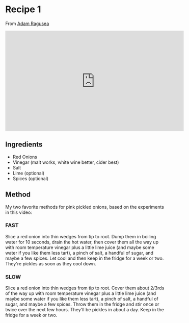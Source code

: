 # Recipe 1

From [Adam Ragusea](https://www.youtube.com/watch?v=6VPkezPD0EE)

<iframe width="560" height="315" src="https://www.youtube.com/embed/6VPkezPD0EE" title="YouTube video player" frameborder="0" allow="accelerometer; autoplay; clipboard-write; encrypted-media; gyroscope; picture-in-picture; web-share" allowfullscreen></iframe>

## Ingredients 

- Red Onions
- Vinegar (malt works, white wine better, cider best)
- Salt
- Lime (optional)
- Spices (optional)

## Method

My two favorite methods for pink pickled onions, based on the experiments in this video: 

### FAST

Slice a red onion into thin wedges from tip to root. Dump them in boiling water for 10 seconds, drain the hot water, then cover them all the way up with room temperature vinegar plus a little lime juice (and maybe some water if you like them less tart), a pinch of salt, a handful of sugar, and maybe a few spices. Let cool and then keep in the fridge for a week or two. They're pickles as soon as they cool down. 

### SLOW

Slice a red onion into thin wedges from tip to root. Cover them about 2/3rds of the way up with room temperature vinegar plus a little lime juice (and maybe some water if you like them less tart), a pinch of salt, a handful of sugar, and maybe a few spices. Throw them in the fridge and stir once or twice over the next few hours. They'll be pickles in about a day. Keep in the fridge for a week or two.

